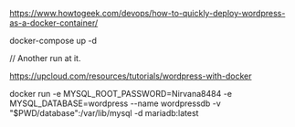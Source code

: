 https://www.howtogeek.com/devops/how-to-quickly-deploy-wordpress-as-a-docker-container/


docker-compose up -d

// Another run at it.

https://upcloud.com/resources/tutorials/wordpress-with-docker

docker run -e MYSQL_ROOT_PASSWORD=Nirvana8484 -e MYSQL_DATABASE=wordpress --name wordpressdb -v "$PWD/database":/var/lib/mysql -d mariadb:latest

